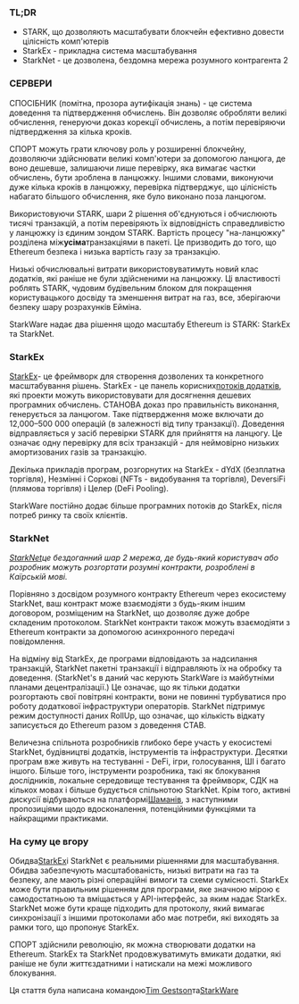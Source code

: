 ### TL;DR

* STARK, що дозволяють масштабувати блокчейн ефективно довести цілісність комп'ютерів
* StarkEx - прикладна система масштабування
* StarkNet - це дозволена, бездомна мережа розумного контрагента 2

### **СЕРВЕРИ**

СПОСІБНИК (помітна, прозора аутифікація знань) - це система доведення та підтвердження обчислень. Він дозволяє обробляти великі обчислення, генеруючи доказ корекції обчислень, а потім перевіряючи підтвердження за кілька кроків.

СПОРТ можуть грати ключову роль у розширенні блокчейну, дозволяючи здійснювати великі комп'ютери за допомогою ланцюга, де воно дешевше, залишаючи лише перевірку, яка вимагає частки обчислень, бути зроблена в ланцюжку. Іншими словами, виконуючи дуже кілька кроків в ланцюжку, перевірка підтверджує, що цілісність набагато більшого обчислення, яке було виконано поза ланцюгом.

Використовуючи STARK, шари 2 рішення об'єднуються і обчислюють тисячі транзакцій, а потім перевіряють їх відповідність справедливістю у ланцюжку із єдиним зондом STARK. Вартість процесу "на-ланцюжку" розділена між**усіма**транзакціями в пакеті. Це призводить до того, що Ethereum безпека і низька вартість газу за транзакцію.

Низькі обчислювальні витрати використовуватимуть новий клас додатків, які раніше не були здійсненими на ланцюжку. Ці властивості роблять STARK, чудовим будівельним блоком для покращення користувацького досвіду та зменшення витрат на газ, все, зберігаючи безпеку шару розрахунків Ейміна.

StarkWare надає два рішення щодо масштабу Ethereum із STARK: StarkEx та StarkNet.

### **StarkEx**

[StarkEx](https://starkware.co/starkex/)- це фреймворк для створення дозволених та конкретного масштабування рішень. StarkEx - це панель корисних[потоків додатків](https://docs.starkware.co/starkex-v4/starkex-deep-dive/regular-flows), які проекти можуть використовувати для досягнення дешевих програмних обчислень. СТАНОВА доказ про правильність виконання, генерується за ланцюгом. Таке підтвердження може включати до 12,000–500 000 операцій (в залежності від типу транзакції). Доведення відправляється у засіб перевірки STARK для прийняття на ланцюгу. Це означає одну перевірку для всіх транзакцій - для неймовірно низьких амортизованих газів за транзакцію.

Декілька прикладів програм, розгорнутих на StarkEx - dYdX (безплатна торгівля), Незмінні і Соркові (NFTs - видобування та торгівля), DeversiFi (плямова торгівля) і Целер (DeFi Pooling).

StarkWare постійно додає більше програмних потоків до StarkEx, після потреб ринку та своїх клієнтів.

### **StarkNet**

*[StarkNet](https://starkware.co/starknet/)це бездоганний шар 2 мережа, де будь-який користувач або розробник можуть розгортати розумні контракти, розроблені в Каїрській мові.*

Порівняно з досвідом розумного контракту Ethereum через екосистему StarkNet, ваш контракт може взаємодіяти з будь-яким іншим договором, розміщеним на StarkNet, що дозволяє дуже добре складеним протоколом. StarkNet контракти також можуть взаємодіяти з Ethereum контракти за допомогою асинхронного передачі повідомлення.

На відміну від StarkEx, де програми відповідають за надсилання транзакцій, StarkNet пакетні транзакції і відправляють їх на обробку та доведення. (StarkNet's в даний час керують StarkWare із майбутніми планами децентралізації.) Це означає, що як тільки додатки розгортають свої повітряні контракти, вони не повинні турбуватися про роботу додаткової інфраструктури операторів. StarkNet підтримує режим доступності даних RollUp, що означає, що кількість відкату записується до Ethereum разом з доведення СТАВ.

Величезна спільнота розробників глибоко бере участь у екосистемі StarkNet, будівництві додатків, інструментів та інфраструктури. Десятки програм вже живуть на тестуванні - DeFi, ігри, голосування, ШІ і багато іншого. Більше того, інструменти розробника, такі як блокування дослідників, локальне середовище тестування та фреймворк, СДК на кількох мовах і більше будується спільнотою StarkNet. Крім того, активні дискусії відбуваються на платформі[Шаманів](https://community.starknet.io/), з наступними пропозиціями щодо вдосконалення, потенційними функціями та найкращими практиками.

### **На суму це вгору**

Обидва[StarkEx](https://youtu.be/P-qoPVoneQA)і StarkNet є реальними рішеннями для масштабування. Обидва забезпечують масштабованість, низькі витрати на газ та безпеку, але мають різні операційні вимоги та схеми сумісності. StarkEx може бути правильним рішенням для програми, яке значною мірою є самодостатньою та вміщається у API-інтерфейс, за яким надає StarkEx. StarkNet може бути краще підходить для протоколу, який вимагає синхронізації з іншими протоколами або має потреби, які виходять за рамки того, що пропонує StarkEx.

СПОРТ здійснили революцію, як можна створювати додатки на Ethereum. StarkEx та StarkNet продовжуватимуть вмикати додатки, які раніше не були життєздатними і натискали на межі можливого блокування.

Ця стаття була написана командою[Tim Gestson](https://twitter.com/IcemanTim)та[StarkWare](https://starkware.co/)